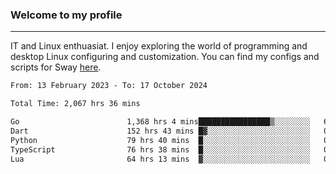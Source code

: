 ### Welcome to my profile

---

IT and Linux enthuasiat. I enjoy exploring the world of programming and desktop Linux configuring and customization. You can find my configs and scripts for Sway [here](https://github.com/uroborosq/mess-of-linux-configurations).

<!-- <div display="block">
 	<img align="left" width="48%" alt="isocalendar" src=".github/metrics/isocalendar_metrics.svg" />
	<img align="center" width="48%" alt="contributions" src=".github/metrics/contributions_metrics.svg" />
	<img align="center" alt="languages" src=".github/metrics/languages_metrics.svg" />
</div> -->

<!-- ![](https://komarev.com/ghpvc/?username=uroborosq&color=success&style=flat-square) -->
<!-- [](https://img.shields.io/github/last-commit/uroborosq/uroborosq?label=Profile%20updated&style=flat-square) -->

<!--START_SECTION:waka-->

```txt
From: 13 February 2023 - To: 17 October 2024

Total Time: 2,067 hrs 36 mins

Go                        1,368 hrs 4 mins████████████████▒░░░░░░░░   65.46 %
Dart                      152 hrs 43 mins █▓░░░░░░░░░░░░░░░░░░░░░░░   07.31 %
Python                    79 hrs 40 mins  █░░░░░░░░░░░░░░░░░░░░░░░░   03.81 %
TypeScript                76 hrs 38 mins  █░░░░░░░░░░░░░░░░░░░░░░░░   03.67 %
Lua                       64 hrs 13 mins  ▓░░░░░░░░░░░░░░░░░░░░░░░░   03.07 %
```

<!--END_SECTION:waka-->
